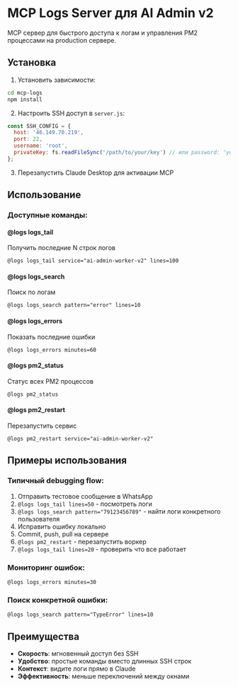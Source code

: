 # MCP Logs Server для AI Admin v2

MCP сервер для быстрого доступа к логам и управления PM2 процессами на production сервере.

## Установка

1. Установить зависимости:
```bash
cd mcp-logs
npm install
```

2. Настроить SSH доступ в `server.js`:
```javascript
const SSH_CONFIG = {
  host: '46.149.70.219',
  port: 22,
  username: 'root',
  privateKey: fs.readFileSync('/path/to/your/key') // или password: 'your-password'
};
```

3. Перезапустить Claude Desktop для активации MCP

## Использование

### Доступные команды:

#### @logs logs_tail
Получить последние N строк логов
```
@logs logs_tail service="ai-admin-worker-v2" lines=100
```

#### @logs logs_search
Поиск по логам
```
@logs logs_search pattern="error" lines=10
```

#### @logs logs_errors
Показать последние ошибки
```
@logs logs_errors minutes=60
```

#### @logs pm2_status
Статус всех PM2 процессов
```
@logs pm2_status
```

#### @logs pm2_restart
Перезапустить сервис
```
@logs pm2_restart service="ai-admin-worker-v2"
```

## Примеры использования

### Типичный debugging flow:
1. Отправить тестовое сообщение в WhatsApp
2. `@logs logs_tail lines=50` - посмотреть логи
3. `@logs logs_search pattern="79123456789"` - найти логи конкретного пользователя
4. Исправить ошибку локально
5. Commit, push, pull на сервере
6. `@logs pm2_restart` - перезапустить воркер
7. `@logs logs_tail lines=20` - проверить что все работает

### Мониторинг ошибок:
```
@logs logs_errors minutes=30
```

### Поиск конкретной ошибки:
```
@logs logs_search pattern="TypeError" lines=10
```

## Преимущества

- **Скорость**: мгновенный доступ без SSH
- **Удобство**: простые команды вместо длинных SSH строк
- **Контекст**: видите логи прямо в Claude
- **Эффективность**: меньше переключений между окнами